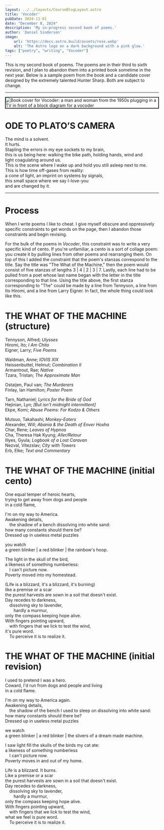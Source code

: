 ```yaml
---
layout: ../../layouts/CourseBlogLayout.astro
title: 'Vocoder'
pubDate: 2024-11-01
date: "December 8, 2024"
description: 'My in-progress second book of poems.'
author: 'Daniel Sinderson'
image:
    url: 'https://docs.astro.build/assets/rose.webp'
    alt: 'The Astro logo on a dark background with a pink glow.'
tags: ["poetry", "writing", "Vocoder"]
---
```

This is my second book of poems.
The poems are in their third to sixth revision, and I plan to abandon them into a printed book sometime in the next year.
Below is a sample poem from the book and a candidate cover designed by the extremely talented Hunter Sharp.
Both are subject to change.

---

<img
    class="fit-picture"
    src="/Vocoder.Cover-big.webp"
    title="Vocoder cover by Hunter Sharp"
    alt="Book cover for Vocoder: a man and woman from the 1950s plugging in a TV in front of a block diagram for a vocoder"
    style="border: 2px solid;"
/>

# ODE TO PLATO’S CAMERA  
The mind is a solvent.  
It hurts.  
Stapling the errors in my eye sockets to my brain,  
this is us being here: walking the bike path, holding hands, wind and  
light coagulating around us.  
This is the scene where I wake up and hold you still asleep next to me.  
This is how time off-gases from reality:  
a cone of light, an imprint on systems by signals,  
this small space where we say I-love-you  
and are changed by it.  

---
# Process
When I write poems I like to cheat.
I give myself obscure and oppressively specific constraints to get words on the page, then I abandon those constraints and begin revising.

For the bulk of the poems in *Vocoder*, this constraint was to write a very specific kind of cento.
If you're unfamiliar, a cento is a sort of collage poem: you create it by pulling lines from other poems and rearranging them.
On top of this I added the constraint that the poem's stanzas correspond to the title.
Say the title was "The What of the Machine," then the poem would consist of five stanzas of lengths 3 | 4 | 2 | 3 | 7.
Lastly, each line had to be pulled from a poet whose last name began with the letter in the title corresponding to that line.
Using the title above, the first stanza corresponding to "The" could be made by a line from Tennyson, a line from Ito Hiromi, and a line from Larry Eigner.
In fact, the whole thing could look like this.


# THE WHAT OF THE MACHINE (structure)
Tennyson, Alfred; *Ulysses*   
Hiromi, Ito; *I Am Chito*   
Eigner, Larry; *Five Poems*    

Waldman, Anne; *IOVIS XIX*   
Heissenbuttel, Helmut; *Combination II*    
Armantrout, Rae; *Native*     
Tzara, Tristan; *The Approximate Man*     

Ostaijen, Paul van; *The Murderers*    
Finlay, Ian Hamilton; *Poster Poem*    

Tarn, Nathaniel; *Lyrics for the Bride of God*     
Hejinian, Lyn; *[But isn't midnight intermittent]*    
Ekpe, Komi; *Abuse Poems: For Kodzo & Others*    

Mutsuo, Takahashi; *Monkey-Eaters*    
Alexander, Will; *Abania & the Death of Enver Hoxha*    
Char, Rene; *Leaves of Hypnos*    
Cha, Theresa Hak Kyung; *Aller/Retour*    
Illyes, Gyula; *Logbook of a Lost Caravan*    
Nezval, Vitezslav; *City with Towers*    
Erb, Elke; *Text and Commentary*   


# THE WHAT OF THE MACHINE (initial cento)
One equal temper of heroic hearts,   
trying to get away from dogs and people   
in a cold flame,    

I'm on my way to America.     
Awakening details,   
        &emsp;the shadow of a bench dissolving into white sand:     
how many constants should there be?    
Dressed up in useless metal puzzles     

you watch     
a green blinker | a red blinker | the rainbow's hoop.     

The light in the skull of the bird,     
a likeness of something numberless:    
        &emsp;I can't picture now.    
Poverty moved into my homestead.     
 
(Life is a blizzard, it's a blizzard, it's burning)     
like a premise or a scar      
the purest harvests are sown in a soil that doesn't exist.    
Day recedes to darkness,      
        &emsp;dissolving sky to lavender,     
                &emsp;&emsp;hardly a murmur,     
only the compass keeping hope alive.     
With fingers pointing upward,      
        &emsp;with fingers that we lick to test the wind,       
it's pure word.      
        &emsp;To perceive it is to realize it.       


# THE WHAT OF THE MACHINE (initial revision)

I used to pretend I was a hero.  
Coward, I'd run from dogs and people and living  
in a cold flame.  

I'm on my way to America again.  
Awakening details,  
    &emsp;the shadow of the bench I used to sleep on dissolving into white sand:  
how many constants should there be?  
Dressed up in useless metal puzzles  

we watch  
a green blinker | a red blinker | the slivers of a dream made machine.  

I saw light fill the skulls of the birds my cat ate:  
a likeness of something numberless  
    &emsp;I can't picture now.  
Poverty moves in and out of my home.  

Life is a blizzard. It burns.  
Like a premise or a scar  
the purest harvests are sown in a soil that doesn't exist.  
Day recedes to darkness,  
    &emsp;dissolving sky to lavender,  
            &emsp;&emsp;hardly a murmur,  
only the compass keeping hope alive.  
With fingers pointing upward,  
    &emsp;with fingers that we lick to test the wind,  
what we feel is pure word.  
    &emsp;To perceive it is to realize it.  